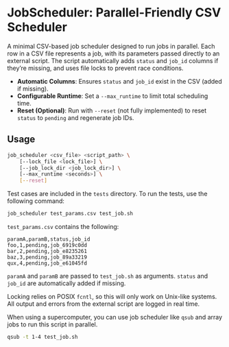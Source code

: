 # JobScheduler: Parallel-Friendly CSV Scheduler

A minimal CSV-based job scheduler designed to run jobs in parallel. Each row in a CSV file represents a job, with its parameters passed directly to an external script. The script automatically adds `status` and `job_id` columns if they’re missing, and uses file locks to prevent race conditions.

- **Automatic Columns**: Ensures `status` and `job_id` exist in the CSV (added if missing).
- **Configurable Runtime**: Set a `--max_runtime` to limit total scheduling time.
- **Reset (Optional)**: Run with `--reset` (not fully implemented) to reset `status` to `pending` and regenerate job IDs.

## Usage
```bash
job_scheduler <csv_file> <script_path> \
    [--lock_file <lock_file>] \
    [--job_lock_dir <job_lock_dir>] \
    [--max_runtime <seconds>] \
    [--reset]
```

Test cases are included in the `tests` directory. To run the tests, use the following command:
```bash
job_scheduler test_params.csv test_job.sh
```

`test_params.csv` contains the following:
```csv
paramA,paramB,status,job_id
foo,1,pending,job_6919c0dd
bar,2,pending,job_e8235261
baz,3,pending,job_89a33219
qux,4,pending,job_e61045fd
```

`paramA` and `paramB` are passed to `test_job.sh` as arguments.
`status` and `job_id` are automatically added if missing.

Locking relies on POSIX `fcntl`, so this will only work on Unix-like systems. All output and errors from the external script are logged in real time.

When using a supercomputer, you can use job scheduler like `qsub` and array jobs to run this script in parallel.

```bash
qsub -t 1-4 test_job.sh
```
